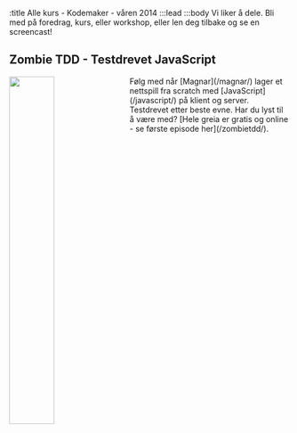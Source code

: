 :title Alle kurs - Kodemaker - våren 2014
:::lead
:::body
Vi liker å dele. Bli med på foredrag, kurs, eller workshop, eller len deg tilbake og se en screencast!

## Zombie TDD - Testdrevet JavaScript
<img style="width: 40%; float: left; margin-right: 15px;" src="/illustrations/side-projects/zombietdd.jpg">
Følg med når [Magnar](/magnar/) lager et nettspill fra scratch med [JavaScript](/javascript/) på klient og server. Testdrevet etter beste evne. Har du lyst til å være med?
[Hele greia er gratis og online - se første episode her](/zombietdd/).
